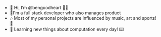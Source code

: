 - 👋 Hi, I’m @bengoodheart 🧑‍💻
-  🥞I'm a full stack developer who also manages product
- 🎶 Most of my personal projects are influenced by music, art and sports! 🎨 
- 🌱 Learning new things about computation every day! ⌨️
<!---
bengoodheart/bengoodheart is a ✨ special ✨ repository because its `README.md` (this file) appears on your GitHub profile.
You can click the Preview link to take a look at your changes.
--->
